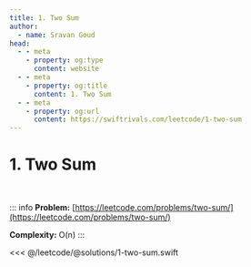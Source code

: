 ```yaml
---
title: 1. Two Sum
author:
  - name: Sravan Goud
head:
  - - meta
    - property: og:type
      content: website
  - - meta
    - property: og:title
      content: 1. Two Sum
  - - meta
    - property: og:url
      content: https://swiftrivals.com/leetcode/1-two-sum
---
```


# 1. Two Sum

<br/>

::: info
**Problem:** [https://leetcode.com/problems/two-sum/](https://leetcode.com/problems/two-sum/)

**Complexity:** O(n)
:::

<<< @/leetcode/@solutions/1-two-sum.swift